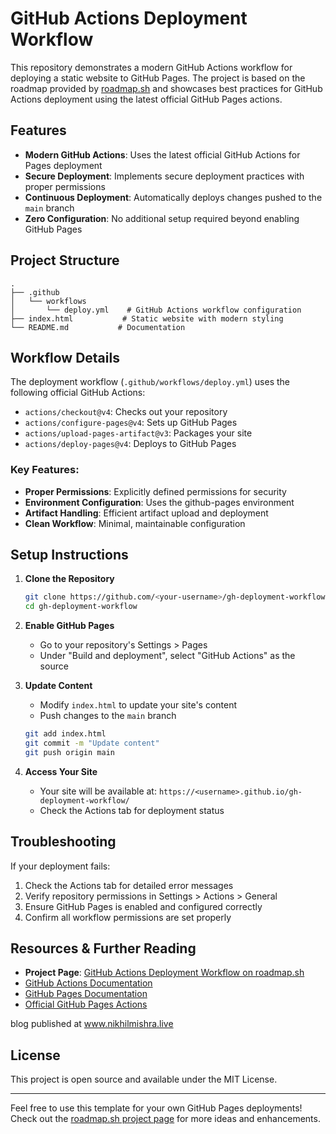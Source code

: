 # GitHub Actions Deployment Workflow

This repository demonstrates a modern GitHub Actions workflow for deploying a static website to GitHub Pages. The project is based on the roadmap provided by [roadmap.sh](https://roadmap.sh/projects/github-actions-deployment-workflow) and showcases best practices for GitHub Actions deployment using the latest official GitHub Pages actions.

## Features

- **Modern GitHub Actions**: Uses the latest official GitHub Actions for Pages deployment
- **Secure Deployment**: Implements secure deployment practices with proper permissions
- **Continuous Deployment**: Automatically deploys changes pushed to the `main` branch
- **Zero Configuration**: No additional setup required beyond enabling GitHub Pages

## Project Structure

```
.
├── .github
│   └── workflows
│       └── deploy.yml    # GitHub Actions workflow configuration
├── index.html           # Static website with modern styling
└── README.md           # Documentation
```

## Workflow Details

The deployment workflow (`.github/workflows/deploy.yml`) uses the following official GitHub Actions:

- `actions/checkout@v4`: Checks out your repository
- `actions/configure-pages@v4`: Sets up GitHub Pages
- `actions/upload-pages-artifact@v3`: Packages your site
- `actions/deploy-pages@v4`: Deploys to GitHub Pages

### Key Features:

- **Proper Permissions**: Explicitly defined permissions for security
- **Environment Configuration**: Uses the github-pages environment
- **Artifact Handling**: Efficient artifact upload and deployment
- **Clean Workflow**: Minimal, maintainable configuration

## Setup Instructions

1. **Clone the Repository**
   ```bash
   git clone https://github.com/<your-username>/gh-deployment-workflow.git
   cd gh-deployment-workflow
   ```

2. **Enable GitHub Pages**
   - Go to your repository's Settings > Pages
   - Under "Build and deployment", select "GitHub Actions" as the source

3. **Update Content**
   - Modify `index.html` to update your site's content
   - Push changes to the `main` branch
   ```bash
   git add index.html
   git commit -m "Update content"
   git push origin main
   ```

4. **Access Your Site**
   - Your site will be available at: `https://<username>.github.io/gh-deployment-workflow/`
   - Check the Actions tab for deployment status

## Troubleshooting

If your deployment fails:
1. Check the Actions tab for detailed error messages
2. Verify repository permissions in Settings > Actions > General
3. Ensure GitHub Pages is enabled and configured correctly
4. Confirm all workflow permissions are set properly

## Resources & Further Reading

- **Project Page**: [GitHub Actions Deployment Workflow on roadmap.sh](https://roadmap.sh/projects/github-actions-deployment-workflow)
- [GitHub Actions Documentation](https://docs.github.com/en/actions)
- [GitHub Pages Documentation](https://docs.github.com/en/pages)
- [Official GitHub Pages Actions](https://github.com/actions/configure-pages)

blog published at www.nikhilmishra.live

## License

This project is open source and available under the MIT License.

---

Feel free to use this template for your own GitHub Pages deployments! Check out the [roadmap.sh project page](https://roadmap.sh/projects/github-actions-deployment-workflow) for more ideas and enhancements.